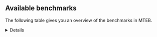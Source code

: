 ## Available benchmarks
The following table gives you an overview of the benchmarks in MTEB.

<details>

<!-- This allows the table to be autogenerated in the future: -->
<!-- BENCHMARKS TABLE START -->

| Name | Leaderboard name | # Tasks | Task Types | Domains | Languages |
|------|------------------|---------|------------|---------|-----------|
| [BEIR](https://arxiv.org/abs/2104.08663) | BEIR | 15 | Retrieval: 15 | [Programming, Government, Encyclopaedic, Blog, Web, Medical, Reviews, Academic, Social, Written, Non-fiction, Financial, News] | eng |
| [BEIR-NL](https://arxiv.org/abs/2412.08329) | BEIR-NL | 15 | Retrieval: 15 | [Encyclopaedic, Web, Medical, Academic, Written, Non-fiction] | nld |
| [BRIGHT](https://brightbenchmark.github.io/) | BRIGHT | 1 | Retrieval: 1 | [Non-fiction, Written] | eng |
| [BRIGHT (long)](https://brightbenchmark.github.io/) | BRIGHT (long) | 1 | Retrieval: 1 | [Non-fiction, Written] | eng |
| [BuiltBench(eng)](https://arxiv.org/abs/2411.12056) | BuiltBench(eng) | 4 | Clustering: 2, Retrieval: 1, Reranking: 1 | [Written, Engineering] | eng |
| [ChemTEB](https://arxiv.org/abs/2412.00532) | Chemical | 27 | BitextMining: 1, Classification: 17, Clustering: 2, PairClassification: 5, Retrieval: 2 | [Chemistry] | eng,ces,kor,jpn,spa,zho,deu,hin,nld,fra,tur,msa,por |
| [CoIR](https://github.com/CoIR-team/coir) | Code Information Retrieval | 10 | Retrieval: 10 | [Written, Programming] | eng,java,sql,javascript,php,go,c++,python,ruby |
| [CodeRAG](https://arxiv.org/abs/2406.14497) | CodeRAG | 4 | Reranking: 4 | [Programming] | python |
| [Encodechka](https://github.com/avidale/encodechka) | Encodechka | 7 | STS: 2, Classification: 4, PairClassification: 1 | [Government, Fiction, Web, Social, Written, Non-fiction, News] | rus |
| [FollowIR](https://arxiv.org/abs/2403.15246) | Instruction Following | 3 | InstructionRetrieval: 3 | [Written, News] | eng |
| [LongEmbed](https://arxiv.org/abs/2404.12096v2) | Long-context Retrieval | 6 | Retrieval: 6 | [Encyclopaedic, Fiction, Blog, Academic, Written, Spoken, Non-fiction] | eng |
| [MIEB(Img)](https://arxiv.org/abs/2504.10471) | Image only | 49 | Any2AnyRetrieval: 15, ImageClassification: 22, ImageClustering: 5, VisualSTS(eng): 5, VisualSTS(multi): 2 | [Scene, Encyclopaedic, Blog, Web, Medical, Reviews, Social, Written, Spoken, Non-fiction, News] | eng,kor,cmn,spa,rus,deu,ara,nld,ita,fra,tur,pol,por |
| [MIEB(Multilingual)](https://arxiv.org/abs/2504.10471) | Image-Text, Multilingual | 130 | ImageClassification: 22, ImageClustering: 5, ZeroShotClassification: 23, VisionCentricQA: 6, Compositionality: 7, VisualSTS(eng): 7, Any2AnyRetrieval: 45, DocumentUnderstanding: 10, Any2AnyMultilingualRetrieval: 3, VisualSTS(multi): 2 | [Scene, Constructed, Encyclopaedic, Blog, Web, Medical, Reviews, Academic, Social, Written, Spoken, Non-fiction, News] | cmn,ell,bul,jpn,ben,tel,ita,quz,tur,pol,ukr,mri,eng,ces,fas,hin,ara,tha,swe,por,fin,zho,kor,nor,spa,ron,vie,swa,est,dan,hrv,deu,fil,heb,ind,nld,fra,hun,rus |
| [MIEB(eng)](https://arxiv.org/abs/2504.10471) | Image-Text, English | 125 | ImageClassification: 22, ImageClustering: 5, ZeroShotClassification: 23, VisionCentricQA: 6, Compositionality: 7, VisualSTS(eng): 7, Any2AnyRetrieval: 45, DocumentUnderstanding: 10 | [Scene, Constructed, Encyclopaedic, Blog, Web, Medical, Reviews, Academic, Social, Written, Spoken, Non-fiction, News] | eng |
| [MIEB(lite)](https://arxiv.org/abs/2504.10471) | Image-Text, Lite | 51 | ImageClassification: 8, ImageClustering: 2, ZeroShotClassification: 7, VisionCentricQA: 5, Compositionality: 6, VisualSTS(eng): 2, VisualSTS(multi): 2, Any2AnyRetrieval: 11, DocumentUnderstanding: 6, Any2AnyMultilingualRetrieval: 2 | [Scene, Encyclopaedic, Blog, Web, Medical, Reviews, Academic, Social, Written, Spoken, Non-fiction, News] | cmn,ell,bul,jpn,ben,tel,ita,quz,tur,pol,ukr,mri,eng,ces,fas,hin,ara,tha,swe,por,fin,zho,kor,nor,spa,ron,vie,swa,est,dan,hrv,deu,fil,heb,nld,ind,fra,hun,rus |
| [MINERSBitextMining](https://arxiv.org/pdf/2406.07424) | MINERSBitextMining | 7 | BitextMining: 7 | [Reviews, Social, Written] | bul,ceb,min,ang,tgl,sqi,jav,epo,gle,kat,cym,pam,wuu,mon,awa,amh,hrv,bbc,bos,heb,uzb,ido,cha,ile,fra,hun,ina,yid,csb,fry,cmn,bel,tat,afr,ban,ber,ita,tel,sun,tur,cbk,bhp,hsb,lvs,swe,aze,slv,por,fin,kor,zsm,spa,yor,pms,vie,ast,kab,oci,nno,slk,srp,pcm,lfn,nds,ind,kaz,rus,tuk,ell,arq,gla,ben,mad,fao,gsw,bug,ace,orv,war,ukr,tzl,bew,urd,kzj,ara,mhr,bre,eus,cat,nov,ron,swh,est,dan,glg,arz,rej,xho,mui,deu,mkd,khm,nld,tam,mak,hau,dtp,jpn,nob,nij,pes,dsb,cor,abs,yue,pol,eng,ces,hin,tha,swg,kur,mal,ibo,bjn,lat,uig,max,isl,lit,hye,mar |
| MTEB(Code, v1) | Code | 12 | Retrieval: 12 | [Written, Programming] | eng,java,c,typescript,rust,sql,javascript,php,swift,shell,go,c++,scala,python,ruby |
| MTEB(Europe, v1) | European | 74 | BitextMining: 7, Classification: 21, Clustering: 8, Retrieval: 15, InstructionRetrieval: 3, MultilabelClassification: 2, PairClassification: 6, Reranking: 3, STS: 9 | [Constructed, Programming, Written, Non-fiction, Financial, News, Social, Spoken, Government, Blog, Legal, Subtitles, Encyclopaedic, Fiction, Web, Medical, Reviews, Academic, Religious] | ell,bul,nob,mlt,fao,ita,pol,ces,eng,gle,rom,swe,slv,por,fin,eus,spa,ron,est,dan,slk,nno,lav,hrv,deu,isl,nld,fra,hun,lit |
| MTEB(Indic, v1) | Indic | 23 | BitextMining: 4, Clustering: 1, Classification: 13, PairClassification: 1, Retrieval: 2, Reranking: 1, STS: 1 | [Constructed, Government, Encyclopaedic, Fiction, Web, Reviews, Social, Legal, Written, Spoken, Non-fiction, Religious, News] | ben,hne,kas,bod,tel,bho,pus,mwr,pan,eng,urd,nep,hin,mai,sat,snd,mup,guj,ory,doi,raj,gbm,kan,mal,brx,awa,bgc,san,npi,asm,gom,boy,mni,tam,mar |
| MTEB(Law, v1) | Legal | 8 | Retrieval: 8 | [Legal, Written] | eng,deu,zho |
| MTEB(Medical, v1) | Medical | 12 | Retrieval: 9, Clustering: 2, Reranking: 1 | [Government, Medical, Web, Academic, Written, Non-fiction] | eng,kor,zho,cmn,spa,ara,vie,fra,rus,pol |
| MTEB(Multilingual, v1) | Multilingual | 132 | BitextMining: 13, Classification: 43, Clustering: 17, Retrieval: 18, InstructionRetrieval: 3, MultilabelClassification: 5, PairClassification: 11, Reranking: 6, STS: 16 | [Constructed, Programming, Written, Non-fiction, Financial, News, Social, Spoken, Government, Blog, Entertainment, Legal, Subtitles, Encyclopaedic, Fiction, Web, Medical, Reviews, Academic, Religious] | ffm,ubu,ceb,sxb,ruf,too,mbs,wos,nwi,fuh,poi,wol,gng,pus,pma,spp,nyu,kyc,tzo,maq,miz,wiu,muy,gle,bba,kjs,glv,bch,dad,otn,cot,lus,wnu,zga,yal,kwf,yaq,cjk,amn,snn,amh,hui,kto,npi,inb,gul,kik,geb,bbc,heb,urt,bgt,cha,ngu,qxh,tee,ake,kud,ile,wiv,yid,xed,quc,mpx,kmh,hch,upv,amr,tat,cya,bbr,tzj,tgo,bkq,als,mva,mic,khz,nif,blz,pan,yad,zaj,kdl,fas,hsb,tbc,mos,cap,bkd,mpp,tnc,huu,zao,aze,aso,tof,ksd,kor,azz,tca,bsp,gvf,arb,spa,ter,tuo,for,chf,imo,meq,kne,cni,rai,tyv,kab,mcf,ilo,ghs,jao,mwf,byr,bzd,ubr,ppo,tpi,dzo,acr,cpa,mkn,far,msy,cgc,mwp,rus,mxq,tuk,mbt,are,ziw,cbc,bak,ssw,mcp,bjp,amp,orv,amk,mxb,bew,nfa,cle,tew,ptu,tna,ara,tpt,awx,faa,kam,hub,mil,snp,kbq,poe,tet,shp,mit,mti,ary,taw,mcr,swa,bjk,glg,cmo,bvr,bgc,arz,wuv,gyr,wer,mui,cub,bzh,nde,qxo,mag,nhw,tod,nld,gaw,bqc,tuf,nna,hau,orm,aai,mvn,dwy,xav,tsw,sbk,nhu,pes,bmk,cbv,msb,abs,apz,nus,jvn,eng,sab,glk,toj,hin,con,nou,bzj,nhe,zyp,otm,apc,swg,rop,boj,tdt,ded,qul,wnc,gfk,mkl,mop,sgz,clu,dov,wim,lav,kmb,hns,alq,cbu,fuf,pad,qvh,bjn,cax,aom,lww,dyu,guo,fil,kyf,isl,bqp,knj,dah,kde,apu,haw,bmr,amu,mar,mcb,qwh,nso,yrb,umb,mon,zpo,sqi,lcm,jav,gah,gwi,byx,udu,ewe,kqf,nvm,kir,gup,zsr,zpc,uvl,zab,mbh,cuk,wed,srn,mau,cym,bxh,enq,pio,cpu,dww,arp,mph,ixl,srm,sny,msa,prs,kbm,qvs,ton,agn,att,kpw,gai,ulk,txu,nin,boa,kue,kyz,ikw,sbs,awb,piu,viv,auc,klv,mkj,tso,kmo,dji,cjo,acu,rmy,lbb,snc,crx,tnp,bod,sua,bho,pbt,mwr,ndg,xnn,qvz,roo,bhp,anv,nss,zas,rom,agu,rro,auy,guj,mek,nii,ktm,gnn,ian,mib,buk,pib,por,shj,bki,gub,yka,sot,ast,zpl,kbp,rkb,bss,srp,nds,ntp,maj,azb,mqj,bhg,ote,kiw,tim,ind,apn,ycn,kaz,nsn,xtd,sna,fur,quy,awk,cbs,mwe,agr,aaz,ptp,ell,mux,ben,bea,pab,guh,zpm,kqa,mih,nhi,tbg,urw,bug,fai,kqw,war,pir,djk,wrk,wsk,jae,hla,kzj,tcs,kmg,mup,bem,mhr,bre,pls,cat,maz,nab,ron,pon,kan,mam,amf,tue,sri,dan,mxt,tte,est,jiv,cjv,dhg,cab,car,deu,amx,tsn,boy,knf,zia,kpr,lin,yle,mie,kew,beu,grc,chd,nob,bef,kbh,hne,poh,big,kze,kaq,lbk,wmw,sus,ssg,mee,aka,caf,abt,agm,snx,kms,hto,ncj,amo,uvh,cbr,hbo,spl,mmo,kea,lmo,iws,lgl,brx,ntj,aak,tgk,ame,mqb,srq,mav,mca,ltg,zap,qup,knc,ape,yre,lat,aau,ebk,myk,wmt,zav,khk,bon,kwd,cco,msk,som,mlp,cpb,svk,bul,ipi,nbq,not,ots,uli,heg,ino,tke,ang,dif,usa,apr,kmu,bjv,bam,bus,div,zos,mwc,hot,gof,gum,ctp,kat,fuv,qvm,suz,yby,ajp,ons,beo,ayr,zty,kyq,raj,seh,reg,hus,mto,mir,lua,ken,nlg,ong,esk,lij,ncl,eko,kdc,aly,kyg,hun,lid,ina,mks,zam,bbb,agd,ese,fry,bel,prf,kmr,mgh,cbt,tiy,zca,ban,lim,kgp,ita,mhl,tur,azg,hix,mmx,lvs,vec,chv,rwo,ata,atd,pah,bjr,xsi,bnp,fin,slv,mey,sim,ltz,zul,vie,pms,zpz,slk,wbi,nno,box,bgs,mox,pcm,plt,cux,cak,szl,cta,sll,hmn,tir,wap,top,agg,mxp,kup,pap,nya,kiz,arq,doi,jac,csy,mgc,jni,kwi,adz,rug,wat,spm,bhl,mbl,maa,mjc,ngp,sat,daa,snd,trc,chk,run,gvc,alp,sbe,rmc,mbb,djr,opm,swh,nov,xbi,chq,ood,cth,fij,taq,tku,okv,scn,mzz,rej,tpz,lao,kvg,xho,cso,nas,lex,cpc,nca,mni,cac,dik,kpx,llg,twi,sah,tah,xtm,jid,eri,aeb,cek,jpn,mio,dtp,ssx,pao,uri,cor,dsb,cav,agt,nhr,ksj,ckb,cwe,aer,avt,abx,xon,emi,cnt,kos,fue,kpj,pjt,ttc,pag,qvn,cpy,spy,zad,yuw,arl,klt,bkx,mlh,taj,tnk,kur,obo,toc,hop,bdd,kje,san,otq,ztq,yml,grn,med,stp,uig,acf,kkc,mpm,urb,myu,cme,tlf,sey,cnl,atb,cao,yon,yss,iou,min,tum,aon,mps,msc,dop,lug,tbf,fon,kbc,kas,knv,tcz,myy,mgw,tgl,aia,bsj,tzm,epo,gui,sag,txq,nnq,myw,nep,gux,mig,ven,aby,mcd,nqo,ndj,yap,lac,tbo,tgp,pam,cuc,bao,kpf,zac,aoi,uzn,leu,wuu,zho,yut,nor,bps,zai,wal,ncu,apw,awa,fuc,hrv,asm,kgf,waj,usp,kac,ksr,bos,uzb,ido,gnw,luo,kmk,mbj,fra,gvs,kqc,lif,csb,mpt,dgz,cmn,ars,kql,hlt,gam,afr,mlt,wrs,isn,sco,tel,rgu,ber,sun,sgb,tos,cbk,gaz,bmh,gym,nhg,wln,gvn,bsn,hat,met,quf,mna,aoj,kin,mya,quh,swe,chz,acq,poy,xla,tif,bjz,ory,msm,smo,zsm,nys,zpv,yor,gdr,swp,dwr,gdn,khs,oci,bco,ssd,nhy,nak,lfn,krc,dob,tbz,tpa,gom,vmy,hvn,noa,dgr,pri,atg,huv,ydd,ura,meu,mco,mcq,qvc,gla,nho,caa,mad,yva,fao,gsw,mpj,mlg,cut,mle,ace,pwg,tav,sue,bpr,ukr,urd,zar,tzl,tiw,mdy,aey,soy,tnn,arn,amm,anh,cui,zlm,tmd,kpg,hmo,cof,tfr,ign,vid,yaa,crh,eus,azj,mbc,kwj,qvw,jic,sps,kkl,qxn,ikk,tvk,yuj,emp,sja,acm,mkd,khm,zaa,kvn,tam,qub,kek,mak,nch,omw,cop,soq,zaw,nij,crn,srd,sin,blw,etr,yue,pol,zpu,mri,ces,zat,mai,tha,qve,apb,bvd,naf,aui,nop,wbp,wro,ctu,dgc,zpq,shn,gbm,mal,ibo,smk,nko,bmu,ntu,gmv,cbi,gun,kgk,kon,max,nuy,row,aii,plu,tuc,tac,lit,npl,hye,shi |
| [MTEB(Scandinavian, v1)](https://kennethenevoldsen.github.io/scandinavian-embedding-benchmark/) | Scandinavian | 28 | BitextMining: 2, Classification: 13, Retrieval: 7, Clustering: 6 | [Government, Encyclopaedic, Fiction, Web, Blog, Reviews, Social, Legal, Written, Spoken, Non-fiction, News] | nob,isl,fao,swe,dan,nno |
| [MTEB(cmn, v1)](https://github.com/FlagOpen/FlagEmbedding/tree/master/research/C_MTEB) | Chinese | 32 | Retrieval: 8, Reranking: 4, PairClassification: 2, Clustering: 4, STS: 7, Classification: 7 | [Government, Entertainment, Medical, Academic, Written, Non-fiction, Financial] | cmn |
| [MTEB(deu, v1)](https://arxiv.org/html/2401.02709v1) | German | 19 | Classification: 6, Clustering: 4, PairClassification: 2, Reranking: 1, Retrieval: 4, STS: 2 | [Encyclopaedic, Web, Reviews, Written, Legal, Spoken, Non-fiction, News] | deu |
| MTEB(eng, v1) | English Legacy | 56 | Classification: 12, Retrieval: 15, Clustering: 11, Reranking: 4, STS: 10, PairClassification: 3, Summarization: 1 | [Programming, Government, Encyclopaedic, Blog, Medical, Web, Reviews, Academic, Social, Written, Spoken, Non-fiction, Financial, News] | eng |
| MTEB(eng, v2) | English | 41 | Retrieval: 10, Clustering: 8, Reranking: 2, STS: 9, Classification: 8, PairClassification: 3, Summarization: 1 | [Programming, Encyclopaedic, Blog, Web, Medical, Reviews, Academic, Social, Written, Spoken, Non-fiction, Financial, News] | eng |
| MTEB(fas, beta) | Farsi (BETA) | 60 | Classification: 18, Clustering: 5, PairClassification: 8, Reranking: 2, Retrieval: 21, STS: 3, BitextMining: 3 | [Encyclopaedic, Blog, Web, Medical, Reviews, Academic, Social, Written, Spoken, Religious, News] | fas |
| [MTEB(fra, v1)](https://arxiv.org/abs/2405.20468) | French | 25 | Classification: 6, Clustering: 7, PairClassification: 1, Reranking: 2, Retrieval: 5, STS: 3, Summarization: 1 | [Encyclopaedic, Web, Reviews, Academic, Social, Written, Legal, Spoken, Non-fiction, News] | eng,fra |
| [MTEB(jpn, v1)](https://github.com/sbintuitions/JMTEB) | Japanese | 16 | Clustering: 2, Classification: 4, STS: 2, PairClassification: 1, Retrieval: 6, Reranking: 1 | [Encyclopaedic, Web, Reviews, Academic, Written, Spoken, Non-fiction, News] | jpn |
| MTEB(kor, v1) | Korean | 6 | Classification: 1, Reranking: 1, Retrieval: 2, STS: 2 | [Encyclopaedic, Web, Reviews, Written, Spoken, News] | kor |
| [MTEB(pol, v1)](https://arxiv.org/abs/2405.10138) | Polish | 17 | Classification: 7, Clustering: 3, PairClassification: 4, STS: 3 | [Fiction, Web, Reviews, Academic, Social, Legal, Written, Spoken, Non-fiction, News] | pol |
| [MTEB(rus, v1)](https://aclanthology.org/2023.eacl-main.148/) | Russian | 23 | Classification: 9, Clustering: 3, MultilabelClassification: 2, PairClassification: 1, Reranking: 2, Retrieval: 3, STS: 3 | [Encyclopaedic, Blog, Web, Reviews, Academic, Social, Written, Spoken, News] | rus |
| [NanoBEIR](https://huggingface.co/collections/zeta-alpha-ai/nanobeir-66e1a0af21dfd93e620cd9f6) | NanoBEIR | 13 | Retrieval: 13 | [Encyclopaedic, Medical, Web, Academic, Social, Written, Non-fiction, News] | eng |
| [RAR-b](https://arxiv.org/abs/2404.06347) | Reasoning retrieval | 17 | Retrieval: 17 | [Encyclopaedic, Written, Programming] | eng |

<!-- BENCHMARKS TABLE END -->
